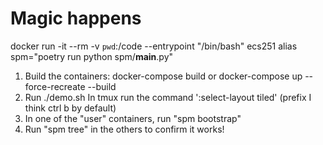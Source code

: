 # Magic happens
docker run -it --rm -v `pwd`:/code --entrypoint "/bin/bash" ecs251
alias spm="poetry run python spm/__main__.py"

1. Build the containers: docker-compose build or docker-compose up --force-recreate --build
2. Run ./demo.sh In tmux run the command ':select-layout tiled' (prefix I think ctrl b by default)
3. In one of the "user" containers, run "spm bootstrap"
4. Run "spm tree" in the others to confirm it works!
